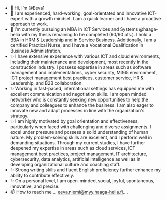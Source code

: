 - 👋 Hi, I’m @Eeva1
- 👀 I am experienced, hard-working, goal-orientated and innovative ICT-expert with a growth mindset. I am a quick learner and I have a proactive approach to work. 
- 🌱 I’m currently pursuing an MBA in ICT Services and Systems @haaga-helia with my thesis remaining to be completed (60/90 pts.). I hold a BBA in HRM & Leadership and in Service Business. Additionally, I am a certified Practical Nurse, and I have a Vocational 
      Qualification in Business Administration.
- ✨ I have extensive experience with various ICT and cloud environments, including their maintenance and development, most recently in the construction industry. I possess expertise in areas such as software management and implementations, cyber security, M365 environment, ICT project management best practices, customer service, HR & Leadership, and B2B collaboration.
- ✨  Working in fast-paced, international settings has equipped me with excellent communication and negotiation skills. I am open minded networker who is constantly seeking new opportunities to help the company and colleagues to enhance the business. I am also eager to innovate new and adapt processes in line with the organization's strategy.
- ✨ I am highly motivated by goal orientation and effectiveness, particularly when faced with challenging and diverse assignments. I excel under pressure and possess a solid understanding of human nature. My problem-solving skills are excellent, and I perform well in demanding situations. Through my current studies, I have further deepened my expertise in areas such as cloud services, ICT management best practices, project management, IT architecture, cybersecurity, data analytics, artificial intelligence as well as in developing organizational culture and coaching staff.
- ✨ Strong writing skills and fluent English proficiency further enhance my ability to contribute effectively.
- ✨ On a personal level, I am open-minded, social, joyful, spontaneous, innovative, and precise.
- 📫 How to reach me ... eeva.niemi@myy.haaga-helia.fi....

<!---
Eeva1/Eeva1 is a ✨ special ✨ repository because its `README.md` (this file) appears on your GitHub profile.
You can click the Preview link to take a look at your changes.
--->
